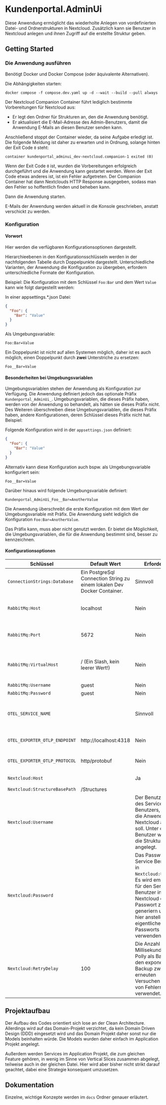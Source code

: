 # Kundenportal.AdminUi

Diese Anwendung ermöglicht das wiederholte Anlegen von vordefinierten Datei- und Ordnerstrukturen in Nextcloud.
Zusätzlich kann sie Benutzer in Nextcloud anlegen und ihnen Zugriff auf die erstellte Struktur geben.

## Getting Started

### Die Anwendung ausführen

Benötigt Docker und Docker Compose (oder äquivalente Alternativen).

Die Abhängigkeiten starten:

```shell
docker compose -f compose.dev.yaml up -d --wait --build --pull always
```

Der Nextcloud Companion Container führt lediglich bestimmte Vorbereitungen für Nextcloud aus:

- Er legt den Ordner für Strukturen an, den die Anwendung benötigt.
- Er aktualisiert die E-Mail-Adresse des Admin-Benutzers, damit die Anwendung E-Mails an diesen Benutzer senden kann.

Anschließend stoppt der Container wieder, da seine Aufgabe erledigt ist.
Die folgende Meldung ist daher zu erwarten und in Ordnung, solange hinten der Exit Code `0` steht:

```text
container kundenportal_adminui_dev-nextcloud.companion-1 exited (0)
```

Wenn der Exit Code `0` ist, wurden die Vorbereitungen erfolgreich durchgeführt und die Anwendung kann gestartet werden.
Wenn der Exit Code etwas anderes ist, ist ein Fehler aufgetreten. Der Companion Container hat dann Nextclouds HTTP
Response ausgegeben, sodass man den Fehler so hoffentlich finden und beheben kann.

Dann die Anwendung starten.

E-Mails der Anwendung werden aktuell in die Konsole geschrieben, anstatt verschickt zu werden.

### Konfiguration

#### Vorwort

Hier werden die verfügbaren Konfigurationsoptionen dargestellt.

Hierarchieebenen in den Konfigurationsschlüsseln werden in der nachfolgenden Tabelle durch Doppelpunkte dargestellt.
Unterschiedliche Varianten, der Anwendung die Konfiguration zu übergeben, erfordern unterschiedliche Formate der
Konfiguration.

Beispiel: Die Konfiguration mit dem Schlüssel `Foo:Bar` und dem Wert `Value` kann wie folgt dargestellt werden:

In einer appsettings.*.json Datei:

```json
{
  "Foo": {
    "Bar": "Value"
  }
}
```

Als Umgebungsvariable:

```env
Foo:Bar=Value
```

Ein Doppelpunkt ist nicht auf allen Systemen möglich, daher ist es auch möglich, einen Doppelpunkt durch **zwei**
Unterstriche zu ersetzen:

```env
Foo__Bar=Value
```

#### Besonderheiten bei Umgebungsvariablen

Umgebungsvariablen stehen der Anwendung als Konfiguration zur Verfügung. Die Anwendung definiert jedoch das optionale
Präfix `Kundenportal_AdminUi_`. Umgebungsvariablen, die dieses Präfix haben, werden von der Anwendung so behandelt, als
hätten sie dieses Präfix nicht. Des Weiteren überschreiben diese Umgebungsvariablen, die dieses Präfix haben, andere
Konfigurationen, deren Schlüssel dieses Präfix nicht hat. Beispiel:

Folgende Konfiguration wird in der `appsettings.json` definiert:

```json
{
  "Foo": {
    "Bar": "Value"
  }
}
```

Alternativ kann diese Konfiguration auch bspw. als Umgebungsvariable konfiguriert sein:

```env
Foo__Bar=Value
```

Darüber hinaus wird folgende Umgebungsvariable definiert:

```env
Kundenportal_AdminUi_Foo__Bar=AnotherValue
```

Die Anwendung überschreibt die erste Konfiguration mit dem Wert der Umgebungsvariable mit Präfix. Die Anwendung sieht
lediglich die Konfiguration `Foo:Bar=AnotherValue`.

Das Präfix kann, muss aber nicht genutzt werden. Er bietet die Möglichkeit, die Umgebungsvariablen, die für die
Anwendung bestimmt sind, besser zu kennzeichnen.

#### Konfigurationsoptionen

| Schlüssel                     | Default Wert                                                            | Erforderlich                                                                                                                                                                                                       | Beschreibung                                                                         |
|-------------------------------|-------------------------------------------------------------------------|--------------------------------------------------------------------------------------------------------------------------------------------------------------------------------------------------------------------|--------------------------------------------------------------------------------------|
| `ConnectionStrings:Database`  | Ein PostgreSql Connection String zu einem lokalen Dev Docker Container. | Sinnvoll                                                                                                                                                                                                           | Der Connection String zur PostgreSql Datenbank.                                      |
| `RabbitMq:Host`               | localhost                                                               | Nein                                                                                                                                                                                                               | Der Host, unter dem die RabbitMq Instanz erreichbar ist.                             |
| `RabbitMq:Port`               | 5672                                                                    | Nein                                                                                                                                                                                                               | Der Port~~~~, unter dem die RabbitMq Instanz erreichbar ist.                         |
| `RabbitMq:VirtualHost`        | / (Ein Slash, kein leerer Wert!)                                        | Nein                                                                                                                                                                                                               | Der virtuelle Host in der RabbitMq Instanz (bei Fragen siehe RabbitMq Docs)          |
| `RabbitMq:Username`           | guest                                                                   | Nein                                                                                                                                                                                                               | Der Benutzername                                                                     |
| `RabbitMq:Password`           | guest                                                                   | Nein                                                                                                                                                                                                               | Das Passwort                                                                         |
| `OTEL_SERVICE_NAME`           |                                                                         | Sinnvoll                                                                                                                                                                                                           | Service Name for the Application in OpenTelemetry traces. Nur als Umgebungsvariable. |
| `OTEL_EXPORTER_OTLP_ENDPOINT` | http://localhost:4318                                                   | Nein                                                                                                                                                                                                               | Der Endpoint für den OpenTelemetry Exporter                                          |
| `OTEL_EXPORTER_OTLP_PROTOCOL` | http/protobuf                                                           | Nein                                                                                                                                                                                                               | Das OLTP Protokoll. Erlaubte Werte: grpc, http/protobuf                              |
| `Nextcloud:Host`              |                                                                         | Ja                                                                                                                                                                                                                 | Der Host des Nextcloud Services                                                      |
| `Nextcloud:StructureBasePath` | /Structures                                                             |                                                                                                                                                                                                                    | Nein                                                                                 | Der Pfad, unter dem Strukturen angelegt werden. Muss mit einem / beginnen und darf nicht mit einem / enden. |
| `Nextcloud:Username`          |                                                                         | Der Benutzername des Service Benutzers, mit dem die Anwendung in Nextcloud arbeiten soll. Unter diesem Benutzer werden die Strukturen angelegt.                                                                    |
| `Nextcloud:Password`          |                                                                         | Das Password des Service Benutzers in `Nextcloud:Username`. Es wird empfohlen, für den Service Benutzer in Nextcloud ein App Passwort zu generiern und dies hier anstelle des eigentlichen Passworts zu verwenden. |
| `Nextcloud:RetryDelay`        | 100                                                                     | Die Anzahl an Millisekunden, die Polly als Basis für den exponentiellen Backup zwischen erneuten Versuchen im Falle von Fehlern verwendet.                                                                         |

## Projektaufbau

Der Aufbau des Codes orientiert sich lose an der Clean Architecture. Allerdings wird auf das Domain-Projekt verzichtet,
da kein Domain Driven Design (DDD) eingesetzt wird und das Domain Projekt daher sonst nur die Models beinhalten würde.
Die Models wurden daher einfach im Application Projekt angelegt.

Außerdem werden Services im Application Projekt, die zum gleichen Feature gehören, in wenig im Sinne von Vertical Slices
zusammen abgelegt, teilweise auch in der gleichen Datei. Hier wird aber bisher nicht strikt darauf geachtet, dabei
eine Strategie konsequent umzusetzen.

## Dokumentation

Einzelne, wichtige Konzepte werden im `docs` Ordner genauer erläutert.

